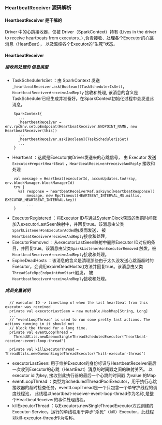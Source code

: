 ### HeartbeatReceiver 源码解析

#### HeartbeatReceiver 是干嘛的
 Driver 中的心跳接收器，仅被 Driver（SparkContext）持有 (Lives in the driver to receive heartbeats from executors..) ,负责接收、处理各个Executor的心跳消息（HeartBeat），
 以及监控各个Executor的“生死”状态。
 

#### HeartbeatReceiver 


##### 接收和处理的 信息类型
- TaskSchedulerIsSet ：由 SparkContext 发送``` _heartbeatReceiver.ask[Boolean](TaskSchedulerIsSet)```，```HeartbeatReceiver#receiveAndReply``` 接收和处理,
  该消息的含义是TaskScheduler已经生成并准备好，在SparkContext初始化过程中会发送此消息。
  
```
    SparkContext{
      ...
      _heartbeatReceiver = env.rpcEnv.setupEndpoint(HeartbeatReceiver.ENDPOINT_NAME, new HeartbeatReceiver(this))
      ...
      _heartbeatReceiver.ask[Boolean](TaskSchedulerIsSet)
      ...
    }
```
- Heartbeat ：这就是Executor向Driver发送来的心跳信号，
  由 Executor 发送```Executor#reportHeartBeat``` ，```HeartbeatReceiver#receiveAndReply``` 接收和处理
```
    val message = Heartbeat(executorId, accumUpdates.toArray, env.blockManager.blockManagerId)
    try {
      val response = heartbeatReceiverRef.askSync[HeartbeatResponse](
          message, new RpcTimeout(HEARTBEAT_INTERVAL_MS.millis, EXECUTOR_HEARTBEAT_INTERVAL.key))
          ... 
    }
```
  
- ExecutorRegistered ：将Executor ID与通过SystemClock获取的当前时间戳加入executorLastSeen映射中，并回复true。该消息由父类```SparkListener#onExecutorAdded```触发而发送，
  被```HeartbeatReceiver#receiveAndReply```接收和处理。
- ExecutorRemoved  ：从executorLastSeen映射中删除Executor ID对应的条目，并回复true。该消息由父类```SparkListener#onExecutorRemoved``` 触发，被```HeartbeatReceiver#receiveAndReply```接收和处理。
- ExpireDeadHosts ：该消息的含义是清理那些由于太久没发送心跳而超时的Executor，会调用expireDeadHosts()方法并回复true。该消息由父类```ThreadSafeRpcEndpoint#onStart```触发，
  被```HeartbeatReceiver#receiveAndReply```接收和处理。
 

 



 


##### 成员变量说明

```
  // executor ID -> timestamp of when the last heartbeat from this executor was received
  private val executorLastSeen = new mutable.HashMap[String, Long]
  ...
  // "eventLoopThread" is used to run some pretty fast actions. The actions running in it should not
  // block the thread for a long time.
  private val eventLoopThread =
    ThreadUtils.newDaemonSingleThreadScheduledExecutor("heartbeat-receiver-event-loop-thread")

  private val killExecutorThread = ThreadUtils.newDaemonSingleThreadExecutor("kill-executor-thread")

```
- executorLastSeen: 用于维护Executor的身份标识与HeartbeatReceiver最后一次收到Executor的心跳（HeartBeat）消息的时间戳之间的映射关系。
  以 executor id 为key, 接收到此执行器的最后一个心跳的时间戳 为value 的Map
- eventLoopThread ：类型为ScheduledThreadPoolExecutor，用于执行心跳接收器的超时检查任务，eventLoopThread是一个只包含一个单守护线程的调度线程池，
  此线程以heartbeat-receiver-event-loop-thread作为名称,是整个HeartbeatReceiver的事件处理线程。
- killExecutorThread ：以Executors.newSingleThreadExecutor方式创建的Executor-Service，运行的单线程用于异步“杀死”（kill）Executor，此线程以kill-executor-thread作为名称。
  















